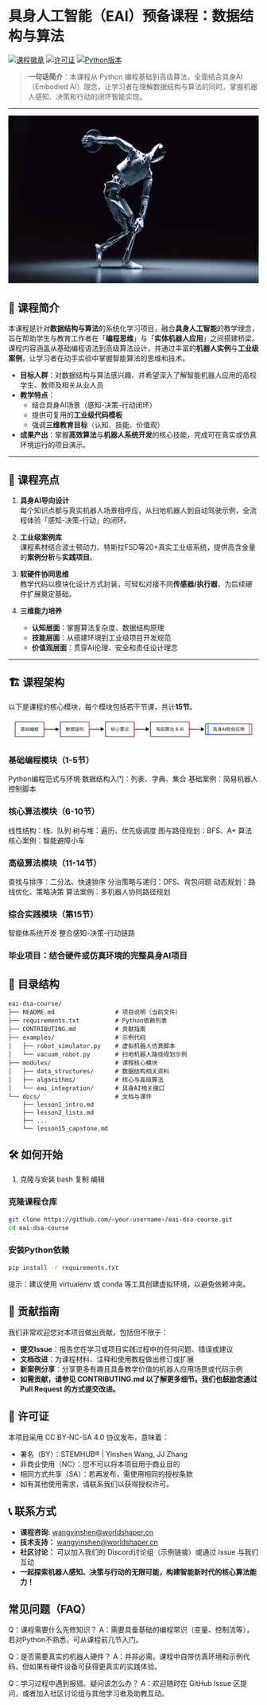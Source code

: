# 具身人工智能（EAI）预备课程：数据结构与算法

[![课程徽章](https://img.shields.io/badge/EAI-Curriculum-00B0FF.svg)](https://embodied-ai.org) 
[![许可证](https://img.shields.io/badge/License-CC_BY_NC_SA_4.0-EF9421)](https://creativecommons.org/licenses/by-nc-sa/4.0/) 
[![Python版本](https://img.shields.io/badge/Python-3.10%2B-blue)](https://www.python.org)

> **一句话简介**：本课程从 Python 编程基础到高级算法，全面结合具身AI（Embodied AI）理念，让学习者在理解数据结构与算法的同时，掌握机器人感知、决策和行动的闭环智能实现。

---

![img_1.png](assests/EAI_ROBOT.png)

## 🌟 课程简介

本课程是针对**数据结构与算法**的系统化学习项目，融合**具身人工智能**的教学理念，旨在帮助学生与教育工作者在「**编程思维**」与「**实体机器人应用**」之间搭建桥梁。课程内容涵盖从基础编程语法到高级算法设计，并通过丰富的**机器人实例**与**工业级案例**，让学习者在动手实验中掌握智能算法的思维和技术。

- **目标人群**：对数据结构与算法感兴趣、并希望深入了解智能机器人应用的高校学生、教师及相关从业人员  
- **教学特点**：  
  - 结合具身AI场景（感知-决策-行动闭环）  
  - 提供可复用的**工业级代码模板**  
  - 强调**三维教育目标**（认知、技能、价值观）  
- **成果产出**：掌握**高效算法**与**机器人系统开发**的核心技能，完成可在真实或仿真环境运行的项目演示。

---

## 🚀 课程亮点

1. **具身AI导向设计**  
   每个知识点都与真实机器人场景相呼应，从扫地机器人到自动驾驶示例，全流程体验「感知-决策-行动」的闭环。

2. **工业级案例库**  
   课程素材结合波士顿动力、特斯拉FSD等20+真实工业级系统，提供高含金量的**案例分析**与**实践项目**。

3. **软硬件协同思维**  
   教学代码以模块化设计方式封装，可轻松对接不同**传感器/执行器**，为后续硬件扩展奠定基础。

4. **三维能力培养**  
   - **认知层面**：掌握算法复杂度、数据结构原理  
   - **技能层面**：从搭建环境到工业级项目开发规范  
   - **价值观层面**：贯穿AI伦理、安全和责任设计理念

---

## 🏗️ 课程架构

以下是课程的核心模块，每个模块包括若干节课，共计**15节**。

![img.png](assests/cu_flow.png)


### 基础编程模块（1-5节）

Python编程范式与环境
数据结构入门：列表、字典、集合
基础案例：简易机器人控制脚本

### 核心算法模块（6-10节）

线性结构：栈、队列
树与堆：遍历、优先级调度
图与路径规划：BFS、A* 算法
核心案例：智能避障小车

### 高级算法模块（11-14节）

查找与排序：二分法、快速排序
分治策略与递归：DFS、背包问题
动态规划：路线优化、策略决策
算法案例：多机器人协同路径规划

### 综合实践模块（第15节）

智能体系统开发
整合感知-决策-行动链路

### 毕业项目：结合硬件或仿真环境的完整具身AI项目

## 📂 目录结构
```plaintext
eai-dsa-course/
├── README.md                 # 项目说明（当前文件）
├── requirements.txt          # Python依赖列表
├── CONTRIBUTING.md           # 贡献指南
├── examples/                 # 示例代码
│   ├── robot_simulator.py    # 虚拟机器人仿真脚本
│   └── vacuum_robot.py       # 扫地机器人路径规划示例
├── modules/                  # 课程核心模块
│   ├── data_structures/      # 数据结构相关资料
│   ├── algorithms/           # 核心与高级算法
│   └── eai_integration/      # 具身AI相关接口
└── docs/                     # 文档与课件
    ├── lesson1_intro.md
    ├── lesson2_lists.md
    ├── ...
    └── lesson15_capstone.md
```

## 🛠️ 如何开始
1. 克隆与安装
bash
复制
编辑
### 克隆课程仓库
```bash
git clone https://github.com/<your-username>/eai-dsa-course.git
cd eai-dsa-course
```


### 安装Python依赖
```bash
pip install -r requirements.txt
```
提示：建议使用 virtualenv 或 conda 等工具创建虚拟环境，以避免依赖冲突。


## 🤝 贡献指南
我们非常欢迎您对本项目做出贡献，包括但不限于：

- **提交Issue**：报告您在学习或项目实践过程中的任何问题、错误或建议
- **文档改进**：为课程材料、注释和使用教程做出修订或扩展
- **新案例分享**：分享更多有趣且具备教学价值的机器人应用场景或代码示例
- **如需贡献，请参见 CONTRIBUTING.md 以了解更多细节。我们也鼓励您通过 Pull Request 的方式提交改进。**

## 📜 许可证
本项目采用 CC BY-NC-SA 4.0 协议发布，意味着：

- 署名（BY）：STEMHUB®️ | Yinshen Wang, JJ Zhang
- 非商业使用（NC）：您不可以将本项目用于商业目的
- 相同方式共享（SA）：若再发布，需使用相同的授权条款
- 如有其他使用需求，请联系我们以获得授权许可。

## 📞 联系方式
- **课程咨询:** wangyinshen@worldshaper.cn
- **技术支持：** wangyinshen@worldshaper.cn
- **社区讨论：** 可以加入我们的 Discord讨论组（示例链接）或通过 Issue 与我们互动
- **一起探索机器人感知、决策与行动的无限可能，构建智能新时代的核心算法能力！**

## 常见问题（FAQ）
Q：课程需要什么先修知识？
A：需要具备基础的编程常识（变量、控制流等），若对Python不熟悉，可从课程前几节入门。

Q：是否需要真实的机器人硬件？
A：并非必需。课程中自带仿真环境和示例代码，但如果有硬件设备可获得更真实的实践体验。

Q：学习过程中遇到报错、疑问该怎么办？
A：欢迎随时在 GitHub Issue 区提问，或者加入社区讨论组与其他学习者及助教互动。

